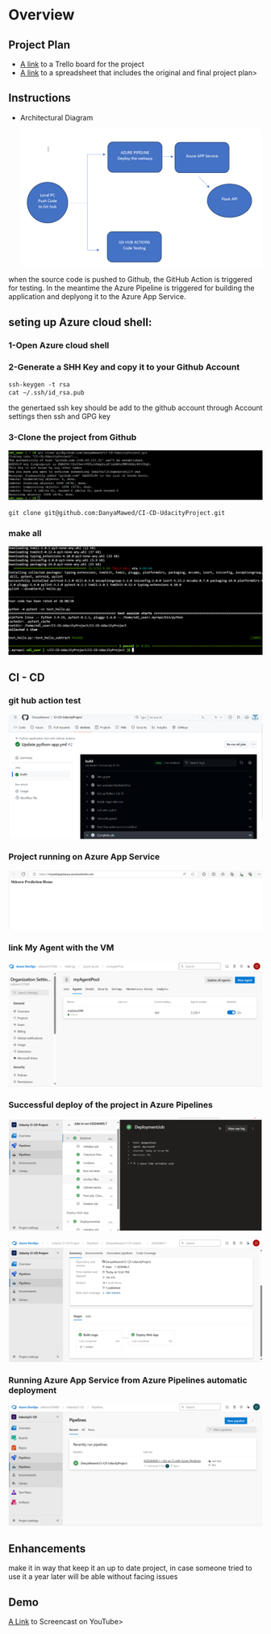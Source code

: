 # Overview


## Project Plan

* [A link](https://trello.com/invite/b/al3DQVut/ATTId8fa10566d4cf16095e3915b8cb26c2471A00315/udacity-project) to a Trello board for the project
* [A link](https://docs.google.com/spreadsheets/d/19t-rdhJbaB3wmZ_VwUqVRomdojht7PFhSi0Op_Er668/edit?usp=sharing) to a spreadsheet that includes the original and final project plan>


## Instructions

* Architectural Diagram

   ![alt text](https://github.com/DanyaMawed/CI-CD-UdacityProject/blob/b1c2a520d6e8d1c8303c0474849a4f544463287a/Project%20%20Diagram.png)

when the source code is pushed to Github, the GitHub Action is triggered for testing. In the meantime the Azure Pipeline is triggered for building the application and deplyong it to the Azure App Service.

## seting up Azure cloud shell:
 ### 1-Open Azure cloud shell
 ### 2-Generate a SHH Key and copy it to your Github Account

```
ssh-keygen -t rsa
cat ~/.ssh/id_rsa.pub
```
the genertaed ssh key should be add to the github account through Account settings then ssh and GPG key 

 ### 3-Clone the project from Github
 ![alt text](https://github.com/DanyaMawed/CI-CD-UdacityProject/blob/fe96e12f1c63f6d20a8a8c30bfa50aabde92876b/git%20clone.png?raw=true)

```
git clone git@github.com:DanyaMawed/CI-CD-UdacityProject.git
```
### make all 
 ![alt text](https://github.com/DanyaMawed/CI-CD-UdacityProject/blob/fe96e12f1c63f6d20a8a8c30bfa50aabde92876b/make%20all%20passed.png?raw=true)

## CI - CD
### git hub action test 
 ![alt text](https://github.com/DanyaMawed/CI-CD-UdacityProject/blob/fe96e12f1c63f6d20a8a8c30bfa50aabde92876b/github%20actions.png?raw=true)

### Project running on Azure App Service
 ![alt text](https://github.com/DanyaMawed/CI-CD-UdacityProject/blob/fe96e12f1c63f6d20a8a8c30bfa50aabde92876b/webpage.png)

### link My Agent with the VM
 ![alt text](https://github.com/DanyaMawed/CI-CD-UdacityProject/blob/fe96e12f1c63f6d20a8a8c30bfa50aabde92876b/my%20Agebt%20pool%20linked%20with%20vm%20online.png)


### Successful deploy of the project in Azure Pipelines
 ![alt text](https://github.com/DanyaMawed/CI-CD-UdacityProject/blob/fe96e12f1c63f6d20a8a8c30bfa50aabde92876b/build%20job.png)

 ![alt text](https://github.com/DanyaMawed/CI-CD-UdacityProject/blob/fe96e12f1c63f6d20a8a8c30bfa50aabde92876b/successful%20pipeline.png)

### Running Azure App Service from Azure Pipelines automatic deployment
 ![alt text](https://github.com/DanyaMawed/CI-CD-UdacityProject/blob/fe96e12f1c63f6d20a8a8c30bfa50aabde92876b/Pipline%20screen.png)



## Enhancements

make it in way that keep it an up to date project, in case someone tried to use it a year later will be able without facing issues 

## Demo 

 [A Link](https://youtu.be/VkadLj0yA-g?si=UA7xtG7UtSAgSXYI) to Screencast on YouTube>


